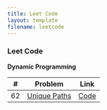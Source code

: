 ```yaml
---
title: Leet Code
layout: template
filename: leetcode
--- 
```


  
### Leet Code

**Dynamic Programming**

|# | Problem | Link |
|--|--|--|
| 62 | [Unique Paths](https://leetcode.com/problems/unique-paths/) |[Code](https://github.com/SunilGudivada/Data-Structures-and-Algorithms/blob/master/src/com/platform/leetCode/problems/dp/_62_uniquePaths.java) |
